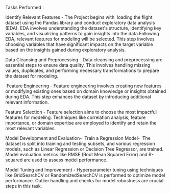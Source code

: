 Tasks Performed :

Identify Relevant Features - The Project begins with  loading the flight dataset using the Pandas library and conduct exploratory data analysis (EDA). EDA involves understanding the dataset's structure, identifying key variables, and visualizing patterns to gain insights into the data.Following EDA, relevant features for modeling will be selected. This step involves choosing variables that have significant impacts on the target variable based on the insights gained during exploratory analysis.

          
Data Cleansing and Preprocessing - Data cleansing and preprocessing are essential steps to ensure data quality. This involves handling missing values, duplicates, and performing necessary transformations to prepare the dataset for modeling.

             
 Feature Engineering - Feature engineering involves creating new features or modifying existing ones based on domain knowledge or insights obtained during EDA. This step enhances the dataset by introducing additional relevant information.

             
Feature Selection - Feature selection aims to choose the most impactful features for modeling. Techniques like correlation analysis, feature importance, or domain expertise are employed to identify and retain the most relevant variables.

          
Model Development and Evaluation-
 Train a Regression Model-  The dataset is split into training and testing subsets, and various regression models, such as Linear Regression or Decision Tree Regressor, are trained. Model evaluation metrics like RMSE (Root Mean Squared Error) and R-squared are used to assess model performance.

              
Model Tuning and Improvement - Hyperparameter tuning using techniques like GridSearchCV or RandomizedSearchCV is performed to optimize model performance. Outlier handling and checks for model robustness are crucial steps in this task.

